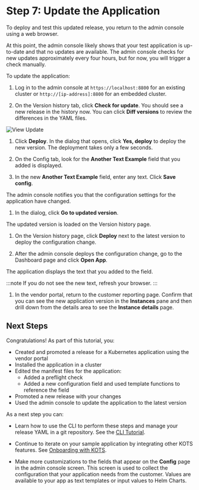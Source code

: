 # Step 7: Update the Application

To deploy and test this updated release, you return to the admin console using a web browser.

At this point, the admin console likely shows that your test application is up-to-date and that no updates are available. The admin console checks for new updates approximately every four hours, but for now, you will trigger a check manually.

To update the application:

1. Log in to the admin console at `https://localhost:8800` for an existing cluster or `http://[ip-address]:8800` for an embedded cluster.

1. On the Version history tab, click **Check for update**. You should see a new release in the history now. You can click **Diff versions** to review the differences in the YAML files.

  ![View Update](/images/guides/kots/view-update.png)

1. Click **Deploy**. In the dialog that opens, click **Yes, deploy** to deploy the new version. The deployment takes only a few seconds.

1. On the Config tab, look for the **Another Text Example** field that you added is displayed.

1. In the new **Another Text Example** field, enter any text. Click **Save config**.

  The admin console notifies you that the configuration settings for the application have changed.

1. In the dialog, click **Go to updated version**.

  The updated version is loaded on the Version history page.

1. On the Version history page, click **Deploy** next to the latest version to deploy the configuration change.

1. After the admin console deploys the configuration change, go to the Dashboard page and click **Open App**.

  The application displays the text that you added to the field.

  :::note
  If you do not see the new text, refresh your browser.
  :::

1. In the vendor portal, return to the customer reporting page. Confirm that you can see the new application version in the **Instances** pane and then drill down from the details area to see the **Instance details** page.

## Next Steps

Congratulations! As part of this tutorial, you:

- Created and promoted a release for a Kubernetes application using the vendor portal
- Installed the application in a cluster
- Edited the manifest files for the application:
    - Added a preflight check
    - Added a new configuration field and used template functions to reference the field
- Promoted a new release with your changes
- Used the admin console to update the application to the latest version

As a next step you can:

- Learn how to use the CLI to perform these steps and manage your release YAML in a git repository. See the [CLI Tutorial](tutorial-cli-setup).

- Continue to iterate on your sample application by integrating other KOTS features. See [Onboarding with KOTS](distributing-workflow).

- Make more customizations to the fields that appear on the **Config** page in the admin console screen. This screen is used to collect the configuration that your application needs from the customer. Values are available to your app as text templates or input values to Helm Charts.
